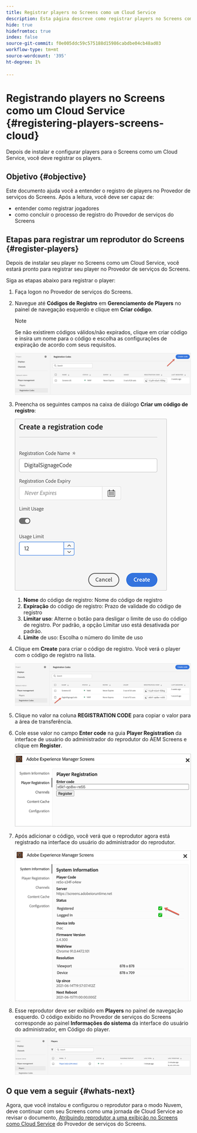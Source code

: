 ```yaml
---
title: Registrar players no Screens como um Cloud Service
description: Esta página descreve como registrar players no Screens como um Cloud Service.
hide: true
hidefromtoc: true
index: false
source-git-commit: f0e005ddc59c575188d15986cabdbe04cb48ad03
workflow-type: tm+mt
source-wordcount: '395'
ht-degree: 1%

---
```



# Registrando players no Screens como um Cloud Service {#registering-players-screens-cloud}

Depois de instalar e configurar players para o Screens como um Cloud Service, você deve registrar os players.

## Objetivo {#objective}

Este documento ajuda você a entender o registro de players no Provedor de serviços do Screens. Após a leitura, você deve ser capaz de:

* entender como registrar jogadores
* como concluir o processo de registro do Provedor de serviços do Screens

## Etapas para registrar um reprodutor do Screens {#register-players}

Depois de instalar seu player no Screens como um Cloud Service, você estará pronto para registrar seu player no Provedor de serviços do Screens.

Siga as etapas abaixo para registrar o player:

1. Faça logon no Provedor de serviços do Screens.

1. Navegue até **Códigos de Registro** em **Gerenciamento de Players** no painel de navegação esquerdo e clique em **Criar código**.

   >[!NOTE]
   >Se não existirem códigos válidos/não expirados, clique em criar código e insira um nome para o código e escolha as configurações de expiração de acordo com seus requisitos.

   ![imagem](/help/screens-cloud/assets/player/register-player1.png)

1. Preencha os seguintes campos na caixa de diálogo **Criar um código de registro**:

   ![imagem](/help/screens-cloud/assets/player/register-player2.png)

   1. **Nome** do código de registro: Nome do código de registro
   1. **Expiração** do código de registro: Prazo de validade do código de registro
   1. **Limitar uso**: Alterne o botão para desligar o limite de uso do código de registro. Por padrão, a opção Limitar uso está desativada por padrão.
   1. **Limite** de uso: Escolha o número do limite de uso

1. Clique em **Create** para criar o código de registro. Você verá o player com o código de registro na lista.

   ![imagem](/help/screens-cloud/assets/player/register-player3.png)

1. Clique no valor na coluna **REGISTRATION CODE** para copiar o valor para a área de transferência.

1. Cole esse valor no campo **Enter code** na guia **Player Registration** da interface de usuário do administrador do reprodutor do AEM Screens e clique em **Register**.

   ![imagem](/help/screens-cloud/assets/player/register-player4.png)


1. Após adicionar o código, você verá que o reprodutor agora está registrado na interface do usuário do administrador do reprodutor.

   ![imagem](/help/screens-cloud/assets/player/register-player5.png)

1. Esse reprodutor deve ser exibido em **Players** no painel de navegação esquerdo. O código exibido no Provedor de serviços do Screens corresponde ao painel **Informações do sistema** da interface do usuário do administrador, em Código do player.

   ![imagem](/help/screens-cloud/assets/player/register-player6.png)

## O que vem a seguir {#whats-next}

Agora, que você instalou e configurou o reprodutor para o modo Nuvem, deve continuar com seu Screens como uma jornada de Cloud Service ao revisar o documento, [Atribuindo reprodutor a uma exibição no Screens como Cloud Service](/help/screens-cloud/managing-players-registration/assigning-player-display.md) do Provedor de serviços do Screens.